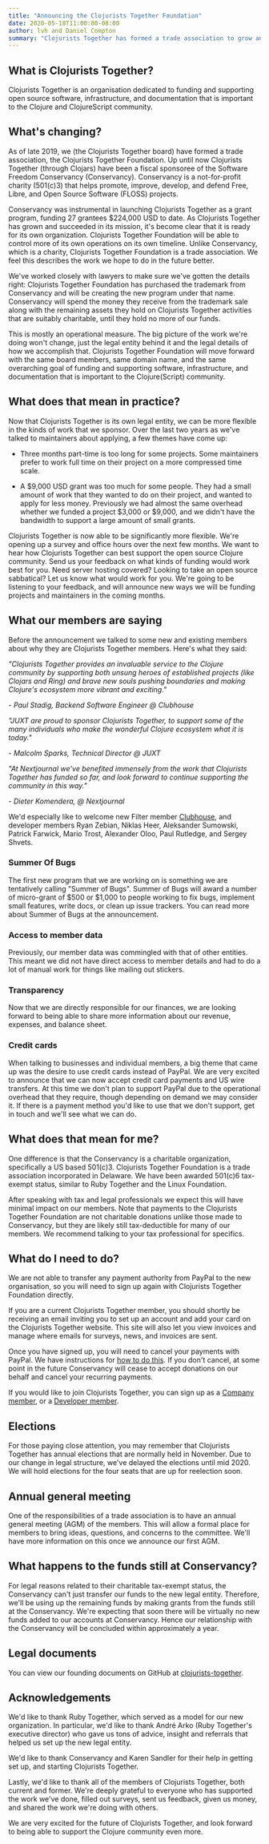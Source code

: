 ```yaml
---
title: "Announcing the Clojurists Together Foundation"
date: 2020-05-18T11:00:00-08:00
author: lvh and Daniel Compton
summary: "Clojurists Together has formed a trade association to grow and expand the work that we have been doing with the Clojure community."
---
```


## What is Clojurists Together?

Clojurists Together is an organisation dedicated to funding and supporting open source software, infrastructure, and documentation that is important to the Clojure and ClojureScript community.

## What's changing?

As of late 2019, we (the Clojurists Together board) have formed a trade association, the Clojurists Together Foundation. Up until now Clojurists Together (through Clojars) have been a fiscal sponsoree of the Software Freedom Conservancy (Conservancy). Conservancy is a not-for-profit charity (501(c)3) that helps promote, improve, develop, and defend Free, Libre, and Open Source Software (FLOSS) projects.

Conservancy was instrumental in launching Clojurists Together as a grant program, funding 27 grantees $224,000 USD to date. As Clojurists Together has grown and succeeded in its mission, it's become clear that it is ready for its own organization. Clojurists Together Foundation will be able to control more of its own operations on its own timeline. Unlike Conservancy, which is a charity, Clojurists Together Foundation is a trade association. We feel this describes the work we hope to do in the future better.

We've worked closely with lawyers to make sure we've gotten the details right: Clojurists Together Foundation has purchased the trademark from Conservancy and will be creating the new program under that name. Conservancy will spend the money they receive from the trademark sale along with the remaining assets they hold on Clojurists Together activities that are suitably charitable, until they hold no more of our funds.

This is mostly an operational measure. The big picture of the work we're doing won't change, just the legal entity behind it and the legal details of how we accomplish that. Clojurists Together Foundation will move forward with the same board members, same domain name, and the same overarching goal of funding and supporting software, infrastructure, and documentation that is important to the Clojure(Script) community.

## What does that mean in practice?

Now that Clojurists Together is its own legal entity, we can be more flexible in the kinds of work that we sponsor. Over the last two years as we've talked to maintainers about applying, a few themes have come up:

-   Three months part-time is too long for some projects. Some maintainers prefer to work full time on their project on a more compressed time scale.

-   A $9,000 USD grant was too much for some people. They had a small amount of work that they wanted to do on their project, and wanted to apply for less money. Previously we had almost the same overhead whether we funded a project $3,000 or $9,000, and we didn't have the bandwidth to support a large amount of small grants.

Clojurists Together is now able to be significantly more flexible. We're opening up a survey and office hours over the next few months. We want to hear how Clojurists Together can best support the open source Clojure community. Send us your feedback on what kinds of funding would work best for you. Need server hosting covered? Looking to take an open source sabbatical? Let us know what would work for you. We're going to be listening to your feedback, and will announce new ways we will be funding projects and maintainers in the coming months.

## What our members are saying

Before the announcement we talked to some new and existing members about why they are Clojurists Together members. Here's what they said:

_"Clojurists Together provides an invaluable service to the Clojure community by supporting both unsung heroes of established projects (like Clojars and Ring) and brave new souls pushing boundaries and making Clojure's ecosystem more vibrant and exciting."_

_- Paul Stadig, Backend Software Engineer @ Clubhouse_

_"JUXT are proud to sponsor Clojurists Together, to support some of the many individuals who make the wonderful Clojure ecosystem what it is today."_

_- Malcolm Sparks, Technical Director @ JUXT_

_"At Nextjournal we’ve benefited immensely from the work that Clojurists Together has funded so far, and look forward to continue supporting the community in this way."_

_- Dieter Komendera, @ Nextjournal_

We'd especially like to welcome new Filter member [Clubhouse](https://clubhouse.io), and developer members Ryan Zebian, Niklas Heer, Aleksander Sumowski, Patrick Farwick, Mario Trost, Alexander Oloo, Paul Rutledge, and Sergey Shvets.

### Summer Of Bugs

The first new program that we are working on is something we are tentatively calling "Summer of Bugs". Summer of Bugs will award a number of micro-grant of $500 or $1,000 to people working to fix bugs, implement small features, write docs, or clean up issue trackers. You can read more about Summer of Bugs at the announcement.

### Access to member data

Previously, our member data was commingled with that of other entities. This meant we did not have direct access to member details and had to do a lot of manual work for things like mailing out stickers.

### Transparency

Now that we are directly responsible for our finances, we are looking forward to being able to share more information about our revenue, expenses, and balance sheet. 

### Credit cards

When talking to businesses and individual members, a big theme that came up was the desire to use credit cards instead of PayPal. We are very excited to announce that we can now accept credit card payments and US wire transfers. At this time we don't plan to support PayPal due to the operational overhead that they require, though depending on demand we may consider it. If there is a payment method you'd like to use that we don't support, get in touch and we'll see what we can do.

## What does that mean for me?

One difference is that the Conservancy is a charitable organization, specifically a US based 501(c)3. Clojurists Together Foundation is a trade association incorporated in Delaware. We have been awarded 501(c)6 tax-exempt status, similar to Ruby Together and the Linux Foundation.

After speaking with tax and legal professionals we expect this will have minimal impact on our members. Note that payments to the Clojurists Together Foundation are not charitable donations unlike those made to Conservancy, but they are likely still tax-deductible for many of our members. We recommend talking to your tax professional for specifics.

## What do I need to do?

We are not able to transfer any payment authority from PayPal to the new organisation, so you will need to sign up again with Clojurists Together Foundation directly.

If you are a current Clojurists Together member, you should shortly be receiving an email inviting you to set up an account and add your card on the Clojurists Together website. This site will also let you view invoices and manage where emails for surveys, news, and invoices are sent.

Once you have signed up, you will need to cancel your payments with PayPal. We have instructions for [how to do this](https://www.clojuriststogether.org/docs/paypal-update/). If you don't cancel, at some point in the future Conservancy will cease to accept donations on our behalf and cancel your recurring payments.

If you would like to join Clojurists Together, you can sign up as a [Company member](https://www.clojuriststogether.org/companies/), or a [Developer member](https://www.clojuriststogether.org/developers/).

## Elections

For those paying close attention, you may remember that Clojurists Together has annual elections that are normally held in November. Due to our change in legal structure, we've delayed the elections until mid 2020. We will hold elections for the four seats that are up for reelection soon.

## Annual general meeting

One of the responsibilities of a trade association is to have an annual general meeting (AGM) of the members. This will allow a formal place for members to bring ideas, questions, and concerns to the committee. We'll have more information on this once we announce our first AGM.

## What happens to the funds still at Conservancy?

For legal reasons related to their charitable tax-exempt status, the Conservancy can't just transfer our funds to the new legal entity. Therefore, we'll be using up the remaining funds by making grants from the funds still at the Conservancy. We're expecting that soon there will be virtually no new funds added to our accounts at Conservancy. Hence our relationship with the Conservancy will be concluded within approximately a year.

## Legal documents

You can view our founding documents on GitHub at [clojurists-together](https://github.com/clojurists-together/documents).

## Acknowledgements

We'd like to thank Ruby Together, which served as a model for our new organization. In particular, we'd like to thank André Arko (Ruby Together's executive director) who gave us tons of advice, insight and referrals that helped us set up the new legal entity.

We'd like to thank Conservancy and Karen Sandler for their help in getting set up, and starting Clojurists Together.

Lastly, we'd like to thank all of the members of Clojurists Together, both current and former. We're deeply grateful to everyone who has supported the work we've done, filled out surveys, sent us feedback, given us money, and shared the work we're doing with others.

We are very excited for the future of Clojurists Together, and look forward to being able to support the Clojure community even more.
